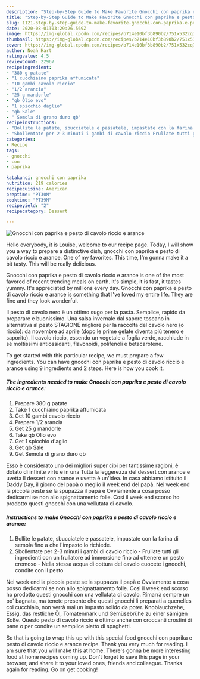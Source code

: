 ```yaml
---
description: "Step-by-Step Guide to Make Favorite Gnocchi con paprika e pesto di cavolo riccio e arance"
title: "Step-by-Step Guide to Make Favorite Gnocchi con paprika e pesto di cavolo riccio e arance"
slug: 1121-step-by-step-guide-to-make-favorite-gnocchi-con-paprika-e-pesto-di-cavolo-riccio-e-arance
date: 2020-08-01T03:29:26.569Z
image: https://img-global.cpcdn.com/recipes/b714e10bf3b890b2/751x532cq70/gnocchi-con-paprika-e-pesto-di-cavolo-riccio-e-arance-recipe-main-photo.jpg
thumbnail: https://img-global.cpcdn.com/recipes/b714e10bf3b890b2/751x532cq70/gnocchi-con-paprika-e-pesto-di-cavolo-riccio-e-arance-recipe-main-photo.jpg
cover: https://img-global.cpcdn.com/recipes/b714e10bf3b890b2/751x532cq70/gnocchi-con-paprika-e-pesto-di-cavolo-riccio-e-arance-recipe-main-photo.jpg
author: Noah Hart
ratingvalue: 4.5
reviewcount: 22967
recipeingredient:
- "380 g patate"
- "1 cucchiaino paprika affumicata"
- "10 gambi cavolo riccio"
- "1/2 arancia"
- "25 g mandorle"
- "qb Olio evo"
- "1 spicchio daglio"
- "qb Sale"
- " Semola di grano duro qb"
recipeinstructions:
- "Bollite le patate, sbucciatele e passatele, impastate con la farina di semola fino a che l&#39;impasto lo richiede."
- "Sbollentate per 2-3 minuti i gambi di cavolo riccio Frullate tutti gli ingredienti con un frullatore ad immersione fino ad ottenere un pesto cremoso Nella stessa acqua di cottura del cavolo cuocete i gnocchi, condite con il pesto"
categories:
- Recipe
tags:
- gnocchi
- con
- paprika

katakunci: gnocchi con paprika 
nutrition: 219 calories
recipecuisine: American
preptime: "PT30M"
cooktime: "PT39M"
recipeyield: "2"
recipecategory: Dessert

---
```



![Gnocchi con paprika e pesto di cavolo riccio e arance](https://img-global.cpcdn.com/recipes/b714e10bf3b890b2/751x532cq70/gnocchi-con-paprika-e-pesto-di-cavolo-riccio-e-arance-recipe-main-photo.jpg)

Hello everybody, it is Louise, welcome to our recipe page. Today, I will show you a way to prepare a distinctive dish, gnocchi con paprika e pesto di cavolo riccio e arance. One of my favorites. This time, I'm gonna make it a bit tasty. This will be really delicious.

Gnocchi con paprika e pesto di cavolo riccio e arance is one of the most favored of recent trending meals on earth. It's simple, it is fast, it tastes yummy. It's appreciated by millions every day. Gnocchi con paprika e pesto di cavolo riccio e arance is something that I've loved my entire life. They are fine and they look wonderful.

Il pesto di cavolo nero è un ottimo sugo per la pasta. Semplice, rapido da preparare e buonissimo. Una salsa invernale dal sapore toscano in alternativa al pesto STAGIONE migliore per la raccolta del cavolo nero (o riccio): da novembre ad aprile (dopo le prime gelate diventa più tenero e saporito). Il cavolo riccio, essendo un vegetale a foglia verde, racchiude in sé moltissimi antiossidanti, flavonoidi, polifenoli e betacarotene.


To get started with this particular recipe, we must prepare a few ingredients. You can have gnocchi con paprika e pesto di cavolo riccio e arance using 9 ingredients and 2 steps. Here is how you cook it.

<!--inarticleads1-->

##### The ingredients needed to make Gnocchi con paprika e pesto di cavolo riccio e arance:

1. Prepare 380 g patate
1. Take 1 cucchiaino paprika affumicata
1. Get 10 gambi cavolo riccio
1. Prepare 1/2 arancia
1. Get 25 g mandorle
1. Take qb Olio evo
1. Get 1 spicchio d&#39;aglio
1. Get qb Sale
1. Get  Semola di grano duro qb


Esso è considerato uno dei migliori super cibi per tantissime ragioni, è dotato di infinite virtù e in una Tutta la leggerezza del dessert con arance e uvetta ll dessert con arance e uvetta è un&#39;idea. In casa abbiamo istituito il Daddy Day, il giorno del papà o meglio il week end del papà. Nei week end la piccola peste se la spupazza il papà e Ovviamente a cosa posso dedicarmi se non allo spignattamento folle. Cosi il week end scorso ho prodotto questi gnocchi con una vellutata di cavolo. 

<!--inarticleads2-->

##### Instructions to make Gnocchi con paprika e pesto di cavolo riccio e arance:

1. Bollite le patate, sbucciatele e passatele, impastate con la farina di semola fino a che l&#39;impasto lo richiede.
1. Sbollentate per 2-3 minuti i gambi di cavolo riccio - Frullate tutti gli ingredienti con un frullatore ad immersione fino ad ottenere un pesto cremoso - Nella stessa acqua di cottura del cavolo cuocete i gnocchi, condite con il pesto


Nei week end la piccola peste se la spupazza il papà e Ovviamente a cosa posso dedicarmi se non allo spignattamento folle. Cosi il week end scorso ho prodotto questi gnocchi con una vellutata di cavolo. Rimarrà sempre un po&#39; bagnata, ma tenete presente che questi gnocchi li preparati a quenelles col cucchiaio, non verrà mai un impasto solido da poter. Knoblauchzehe, Essig, das restliche Öl, Tomatenmark und Gemüsebrühe zu einer sämigen Soße. Questo pesto di cavolo riccio è ottimo anche con croccanti crostini di pane o per condire un semplice piatto di spaghetti. 

So that is going to wrap this up with this special food gnocchi con paprika e pesto di cavolo riccio e arance recipe. Thank you very much for reading. I am sure that you will make this at home. There's gonna be more interesting food at home recipes coming up. Don't forget to save this page in your browser, and share it to your loved ones, friends and colleague. Thanks again for reading. Go on get cooking!
